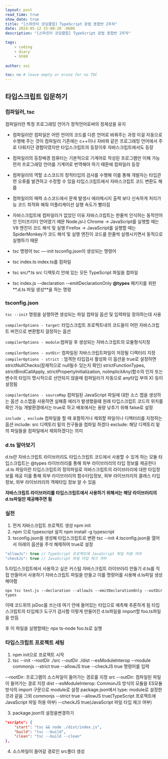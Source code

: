 ```yaml
---
layout: post
read_time: true
show_date: true
title: "[스파르타 코딩클럽] TypeScript 문법 종합반 2주차"
date: 2024-05-12 15:00:20 -0600
description: "[스파르타 코딩클럽] TypeScript 문법 종합반 2주차"

tags: 
    - coding
    - diary
    - hh99
 
author: soi

toc: no # leave empty or erase for no TOC
---
```

## 타입스크립트 입문하기 

### 컴파일러, tsc
컴파일러란 특정 프로그래밍 언어가 정적언어로써의 정체성을 유지 
- 컴파일러란
컴파일은 어떤 언어의 코드를 다른 언어로 바꿔주는 과정 이걸 자동으로 수행해 주는 것이 컴파일러 
기존에는 c++이나 자바와 같은 프로그래밍 언어에서 주로 다뤄지던 경험이였지만 타입스크립트의 등장이후 자바스크립트에서도 등장

- 컴파일러의 등장배경
컴퓨터는 기본적으로 기계어로 작성된 프로그램만 이해 가능
먼저 프로그래밍 언어를 기계어로 번역해야 하기 때문에 컴파일러 등장
- 컴파일러의 역할
소스코드의 정적타입의 검사를 수행해 이를 통해 개발자는 타입관련 오류를 발견하고 수정할 수 있음
타입스크립트에서 자바스크립트 코드 변환도 해줌

- 컴파일러의 매력
소스코드에서 문제 발생시 에러메시지 출력 보다 신속하게 처리가능
코드 최적화 해줘 어플리케이션 실행 속도가 빨라짐

- 자바스크립트에 컴파일러가 없었던 이유
자바스크립트는 한줄씩 인식하는 동적언어인 인터프리터 언어였기 때문
Node.js나 Chrome → JavaScript를 실행할 때는 V8 엔진이 코드 해석 및 실행
Firefox → JavaScript를 실행할 때는 SpiderMonkey가 코드 해석 및 실행
엔진이 코드를 한줄씩 실행시키면서 동적으로 실행하기 때문

- tsc 명령어
tsc —-init
tsconfig.json이 생성되는 명령어

- tsc index.ts
index.ts를 컴파일

- tsc src/*.ts
src 디렉토리 안에 있는 모든 TypeScript 파일을 컴파일

- tsc index.js --declaration --emitDeclarationOnly
**@types** 패키지를 위한**.d.ts 파일 생성**을 하는 명령

### tsconfig.json
`tsc --init` 명령을 실행하면 생성되는 파일
컴파일 옵션 및 입력파일 정의하는데 사용

`compilerOptions - target`: 타입스크립트 프로젝트내의 코드들이 어떤 자바스크립트 버전으로 변환할지 걸정하는 옵션

`compilerOptions - module`:컴파일 후 생성되는 자바스크립트의 모듈형식지정

`compilerOptions - outDir`: 컴파일된 자바스크립트파일이 저장될 디렉터리 지정
`compilerOptions - strict `: 엄격한 타입검사 활성화 
이 옵션을 true로 설정하면 
strictNullChecks(잠재적으로 null될수 있는지 확인)
strictFunctionTypes,
strictBindCallApply,
strictPropertyInitialization,
noImplicitAny(함수의 인자 또는 변수의 타입이 명시적으로 선언되지 않을때 컴파일러가 자동으로 any타입 부여 X) 등이 설정됨

`compilerOptions - sourceMap` 컴파일된 JavaScript 파일에 대한 소스 맵을 생성하는 옵션
소스맵을 사용하면 실해중 에러가 발생했을떄 원래 타입스크립트 코드의 위치를 확인 가능
개발환경에서는 true로 하고 배포에서는 용량 낮추기 위해 false로 설정

`include , exclude` 컴파일을 할 때 포함하거나 제외할 파일이나 디렉터리를 지정하는 옵션
include:  src 디렉토리 밑의 친구들을 컴파일 하겠다
exclude: 해당 디렉토리 밑의 파일들을 컴파일에서 제외하겠다는 의미

### d.ts 알아보기 
d.ts란 자바스크립트 라이브러리도 타입스크립트 코드에서 사용할 수 있게 하는 모듈
타입스크립트는 @types 라이브러리를 통해 외부 라이브러리의 타입 정보를 제공한다 
.d.ts 파일이란 타입스크립트의 정의파일로 자바스크립트의 라이브러리에 대한 타입정보를 제공
이를 통해 외부 라이브러리의 함수타입정보, 외부 라이브러리의 클래스 타입정보, 외부 라이브러리의 객체타입 정보 알 수 있음

**자바스크립트 라이브러리를 타입스크립트에서 사용하기 위해서는 해당 라이브러리의 d.ts파일만 제공해주면 됨**

### 실전
1. 먼저 자바스크립트 프로젝트 생성
npm init
2. npm 으로 typescript 설치 
npm install -g typescript
3. tsconfig.json을 생성해 타입스크립트로 변환
tsc --init
4.tsconfig.json을 열어서 아래의 옵션을 주석 해제하여 true로 설정
```typescript
"allowJs": true // TypeScript 프로젝트에 JavaScript 파일 허용 여부
"checkJs": true // JavaScript 파일 타입 체크 여부
```
5.타입스크립트에서 사용하고 싶은 커스텀 자바스크립트 라이브러리 만들기 
d.ts를 직접 만들어서 사용하기 
자바스크립트 파일을 만들고 이를 명령어를 사용해 d.ts파일 생성해야함
```shell
npx tsc test.js --declaration --allowJs --emitDeclarationOnly --outDir types
```
이때 코드위의 jsDoc를 쓰는데 여기 안에 들어있는 타입으로 예측해 추론하게 됨
타입스크립트의 타입체크 도구가 검사함
이렇게 만들어진 d.ts파일을 import할 foo.ts파일을 만듬

후 이 파일을 실행할때는 npx ts-node foo.ts로 실행

### 타입스크립트 프로젝트 세팅
1. npm init으로 프로젝트 시작 
2. tsc --init --rootDir ./src --outDir ./dist --esModuleInterop --module commonjs --strict true --allowJS true --checkJS true
명령어를 입력

--rootDir: 프로그램의 소스파일이 들어가는 경로를 지정 src
--outDir: 컴파일된 파일이 들어가는 경로 지정 dist
--esModuleInterop: CommonJS 방식의 모듈을 ES모듈 방식의 import 구문으로 module로 설정 package.json에서 type: module로 설정한것과 같음
그외 commonjs --strict true
--allowJS true(TypeScript 프로젝트에 JavaScript 파일 허용 여부)
--checkJS true(JavaScript 파일 타입 체크 여부)

3. package.json의 설정을변경하기 
```json
"scripts": {
    "start": "tsc && node ./dist/index.js",
    "build": "tsc --build",
    "clean": "tsc --build --clean"
},
```
4. 소스파일이 들어갈 경로인 src폴더 생성